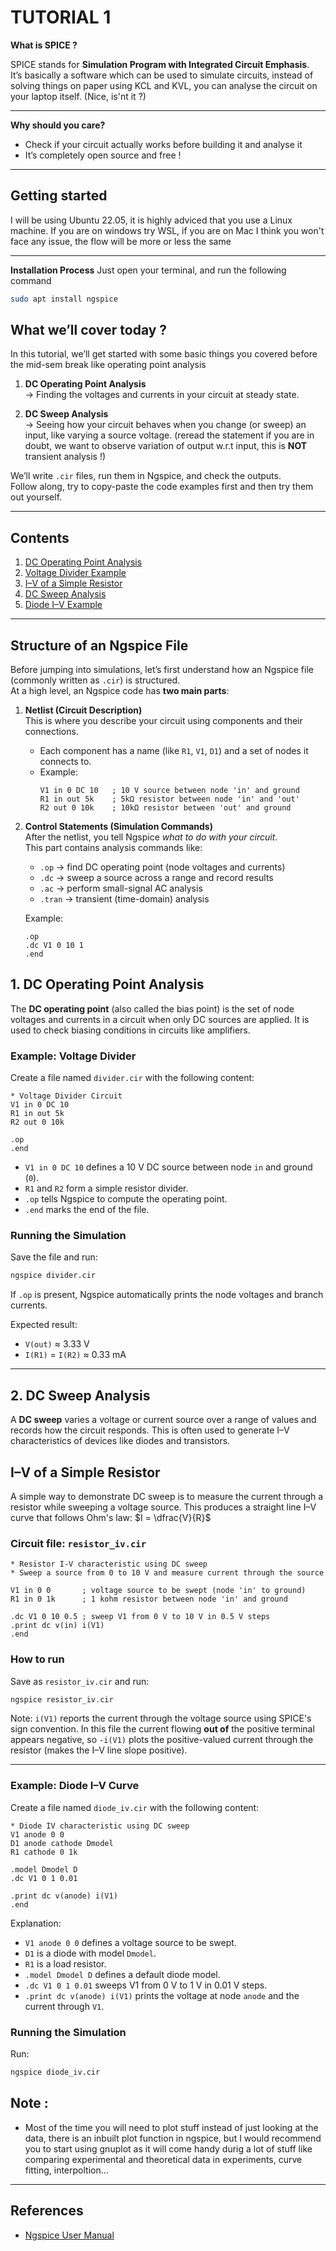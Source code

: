 # TUTORIAL 1

**What is SPICE ?**

SPICE stands for **Simulation Program with Integrated Circuit Emphasis**.  
It’s basically a software which can be used to simulate circuits, instead of solving things on paper using KCL and KVL, you can analyse the circuit on your laptop itself. (Nice, is'nt it ?)  

---

**Why should you care?**
- Check if your circuit actually works before building it and analyse it    
- It’s completely open source and free !  

---
## Getting started 
I will be using Ubuntu 22.05, it is highly adviced that you use a Linux machine. If you are on windows try WSL, if you are on Mac I think you won't face any issue, the flow will be more or less the same

---

**Installation Process**
Just open your terminal, and run the following command
```bash
sudo apt install ngspice
```

## What we’ll cover today ?   

In this tutorial, we’ll get started with some basic things you covered before the mid-sem break like operating point analysis  

1. **DC Operating Point Analysis**  
   → Finding the voltages and currents in your circuit at steady state.  

2. **DC Sweep Analysis**  
   → Seeing how your circuit behaves when you change (or sweep) an input, like varying a source voltage. (reread the statement if you are in doubt, we want to observe variation of output w.r.t input, this is **NOT** transient analysis !) 

We’ll write `.cir` files, run them in Ngspice, and check the outputs.  
Follow along, try to copy-paste the code examples first and then try them out yourself.  

---


## Contents

1. [DC Operating Point Analysis](#1-dc-operating-point-analysis)
2. [Voltage Divider Example](#example-voltage-divider)
3. [I–V of a Simple Resistor](#iv-of-a-simple-resistor)
4. [DC Sweep Analysis](#2-dc-sweep-analysis)
5. [Diode I–V Example](#example-diode-iv-curve)
---
## Structure of an Ngspice File

Before jumping into simulations, let’s first understand how an Ngspice file (commonly written as `.cir`) is structured.  
At a high level, an Ngspice code has **two main parts**:

1. **Netlist (Circuit Description)**  
   This is where you describe your circuit using components and their connections.  
   - Each component has a name (like `R1`, `V1`, `D1`) and a set of nodes it connects to.  
   - Example:  
     ```spice
     V1 in 0 DC 10   ; 10 V source between node 'in' and ground
     R1 in out 5k    ; 5kΩ resistor between node 'in' and 'out'
     R2 out 0 10k    ; 10kΩ resistor between 'out' and ground
     ```

2. **Control Statements (Simulation Commands)**  
   After the netlist, you tell Ngspice *what to do with your circuit*.  
   This part contains analysis commands like:  
   - `.op` → find DC operating point (node voltages and currents)  
   - `.dc` → sweep a source across a range and record results  
   - `.ac` → perform small-signal AC analysis  
   - `.tran` → transient (time-domain) analysis  

   Example:  
   ```spice
   .op
   .dc V1 0 10 1
   .end
   
## 1. DC Operating Point Analysis

The **DC operating point** (also called the bias point) is the set of node voltages and currents in a circuit when only DC sources are applied.
It is used to check biasing conditions in circuits like amplifiers.

### Example: Voltage Divider

Create a file named `divider.cir` with the following content:

```spice
* Voltage Divider Circuit
V1 in 0 DC 10
R1 in out 5k
R2 out 0 10k

.op
.end
```

* `V1 in 0 DC 10` defines a 10 V DC source between node `in` and ground (`0`).
* `R1` and `R2` form a simple resistor divider.
* `.op` tells Ngspice to compute the operating point.
* `.end` marks the end of the file.

### Running the Simulation

Save the file and run:

```bash
ngspice divider.cir
```

If `.op` is present, Ngspice automatically prints the node voltages and branch currents.

Expected result:

* `V(out)` ≈ 3.33 V
* `I(R1)` = `I(R2)` ≈ 0.33 mA

---


## 2. DC Sweep Analysis

A **DC sweep** varies a voltage or current source over a range of values and records how the circuit responds.
This is often used to generate I–V characteristics of devices like diodes and transistors.


## I–V of a Simple Resistor

A simple way to demonstrate DC sweep is to measure the current through a resistor while sweeping a voltage source. This produces a straight line I–V curve that follows Ohm's law:
$I = \dfrac{V}{R}$

### Circuit file: `resistor_iv.cir`

```spice
* Resistor I-V characteristic using DC sweep
* Sweep a source from 0 to 10 V and measure current through the source

V1 in 0 0       ; voltage source to be swept (node 'in' to ground)
R1 in 0 1k      ; 1 kohm resistor between node 'in' and ground

.dc V1 0 10 0.5 ; sweep V1 from 0 V to 10 V in 0.5 V steps
.print dc v(in) i(V1)
.end
```

### How to run

Save as `resistor_iv.cir` and run:

```bash
ngspice resistor_iv.cir
```
Note: `i(V1)` reports the current through the voltage source using SPICE's sign convention. In this file the current flowing **out of** the positive terminal appears negative, so `-i(V1)` plots the positive-valued current through the resistor (makes the I–V line slope positive).

---


### Example: Diode I–V Curve

Create a file named `diode_iv.cir` with the following content:

```spice
* Diode IV characteristic using DC sweep
V1 anode 0 0
D1 anode cathode Dmodel
R1 cathode 0 1k

.model Dmodel D
.dc V1 0 1 0.01

.print dc v(anode) i(V1)
.end
```

Explanation:

* `V1 anode 0 0` defines a voltage source to be swept.
* `D1` is a diode with model `Dmodel`.
* `R1` is a load resistor.
* `.model Dmodel D` defines a default diode model.
* `.dc V1 0 1 0.01` sweeps V1 from 0 V to 1 V in 0.01 V steps.
* `.print dc v(anode) i(V1)` prints the voltage at node `anode` and the current through `V1`.

### Running the Simulation

Run:

```bash
ngspice diode_iv.cir
```


## Note :

* Most of the time you will need to plot stuff instead of just looking at the data, there is an inbuilt plot function in ngspice, but I would recommend you to start using gnuplot as it will come handy durig a lot of stuff like comparing experimental and theoretical data in experiments, curve fitting, interpoltion...


---

## References

* [Ngspice User Manual](http://ngspice.sourceforge.net/docs.html)

